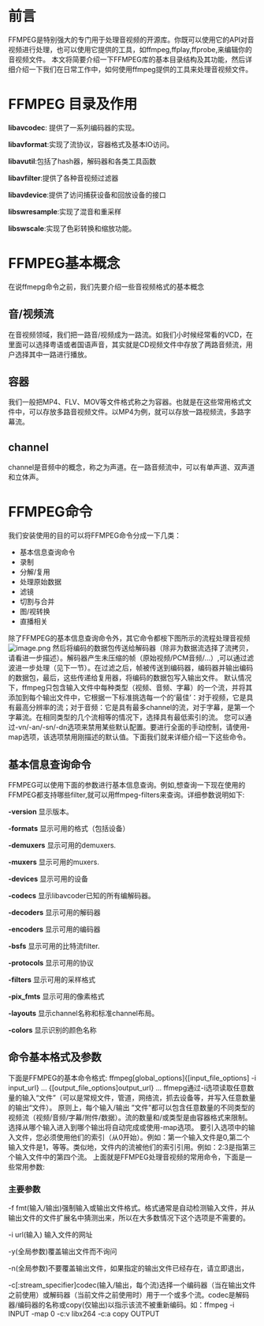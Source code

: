 # 前言
FFMPEG是特别强大的专门用于处理音视频的开源库。你既可以使用它的API对音视频进行处理，也可以使用它提供的工具，如ffmpeg,ffplay,ffprobe,来编辑你的音视频文件。
本文将简要介绍一下FFMPEG库的基本目录结构及其功能，然后详细介绍一下我们在日常工作中，如何使用ffmpeg提供的工具来处理音视频文件。
# FFMPEG 目录及作用
**libavcodec**: 提供了一系列编码器的实现。

**libavformat**:实现了流协议，容器格式及基本IO访问。

**libavutil**:包括了hash器，解码器和各类工具函数

**libavfilter**:提供了各种音视频过滤器

**libavdevice**:提供了访问捕获设备和回放设备的接口

**libswresample**:实现了混音和重采样

**libswscale**:实现了色彩转换和缩放功能。

# FFMPEG基本概念
在说ffmepg命令之前，我们先要介绍一些音视频格式的基本概念
## 音/视频流
在音视频领域，我们把一路音/视频成为一路流。如我们小时候经常看的VCD，在里面可以选择粤语或者国语声音，其实就是CD视频文件中存放了两路音频流，用户选择其中一路进行播放。
## 容器
我们一般把MP4、FLV、MOV等文件格式称之为容器。也就是在这些常用格式文件中，可以存放多路音视频文件。以MP4为例，就可以存放一路视频流，多路字幕流。
## channel
channel是音频中的概念，称之为声道。在一路音频流中，可以有单声道、双声道和立体声。
# FFMPEG命令
我们安装使用的目的可以将FFMPEG命令分成一下几类：
* 基本信息查询命令
* 录制
* 分解/复用
* 处理原始数据
* 滤镜
* 切割与合并
* 图/视转换
* 直播相关

除了FFMPEG的基本信息查询命令外，其它命令都桉下图所示的流程处理音视频
![image.png](https://upload-images.jianshu.io/upload_images/5382839-0f6996e9fc18f159.png?imageMogr2/auto-orient/strip|imageView2/2/w/1200/format/webp)
  然后将编码的数据包传送给解码器（除非为数据流选择了流拷贝，请看进一步描述）。解码器产生未压缩的帧（原始视频/PCM音频/...）,可以通过滤波进一步处理（见下一节）。在过滤之后，帧被传送到编码器，编码器并输出编码的数据包，最后，这些传递给复用器，将编码的数据包写入输出文件。
  默认情况下，ffmpeg只包含输入文件中每种类型（视频、音频、字幕）的一个流，并将其添加到每个输出文件中，它根据一下标准挑选每一个的‘最佳’：对于视频，它是具有最高分辨率的流；对于音频：它是具有最多channel的流，对于字幕，是第一个字幕流。在相同类型的几个流相等的情况下，选择具有最低索引的流。
  您可以通过-vn/-an/-sn/-dn选项来禁用某些默认配置。要进行全面的手动控制，请使用-map选项，该选项禁用刚描述的默认值。下面我们就来详细介绍一下这些命令。
  
## 基本信息查询命令
FFMPEG可以使用下面的参数进行基本信息查询。例如,想查询一下现在使用的FFMPEG都支持哪些filter,就可以用ffmpeg-filters来查询。详细参数说明如下:

**-version** 显示版本。

**-formats** 显示可用的格式（包括设备）

**-demuxers** 显示可用的demuxers.

**-muxers** 显示可用的muxers.

**-devices** 显示可用的设备

**-codecs** 显示libavcoder已知的所有编解码器。

**-decoders** 显示可用的解码器

**-encoders** 显示可用的编码器

**-bsfs** 显示可用的比特流filter.

**-protocols** 显示可用的协议

**-filters** 显示可用的采样格式

**-pix_fmts** 显示可用的像素格式

**-layouts** 显示channel名称和标准channel布局。

**-colors** 显示识别的颜色名称

## 命令基本格式及参数
下面是FFMPEG的基本命令格式:
ffmpeg[global_options]{[input_file_options] -i input_url} ...
{[output_file_options]output_url} ...
ffmepg通过-i选项读取任意数量的输入“文件”（可以是常规文件，管道，网络流，抓去设备等，并写入任意数量的输出“文件）。
原则上，每个输入/输出 ”文件”都可以包含任意数量的不同类型的视频流（视频/音频/字幕/附件/数据）。流的数量和/或类型是由容器格式来限制。选择从哪个输入进入到哪个输出将自动完成或使用-map选项。
要引入选项中的输入文件，您必须使用他们的索引（从0开始）。例如：第一个输入文件是0,第二个输入文件是1，等等。类似地，文件内的流被他们的索引引用。例如：2:3是指第三个输入文件中的第四个流。
上面就是FFMPEG处理音视频的常用命令，下面是一些常用参数:

### 主要参数
-f fmt(输入/输出)强制输入或输出文件格式。格式通常是自动检测输入文件，并从输出文件的文件扩展名中猜测出来，所以在大多数情况下这个选项是不需要的。

-i url(输入) 输入文件的网址

-y(全局参数)覆盖输出文件而不询问

-n(全局参数)不要覆盖输出文件，如果指定的输出文件已经存在，请立即退出，

-c[:stream_specifier]codec(输入/输出，每个流)选择一个编码器（当在输出文件之前使用）或解码器（当前文件之前使用时）用于一个或多个流。codec是解码器/编码器的名称或copy(仅输出)以指示该流不被重新编码。如：ffmpeg -i INPUT -map 0 -c:v libx264 -c:a copy OUTPUT

